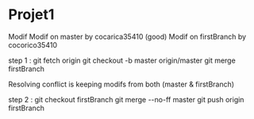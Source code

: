 # Projet1


Modif
Modif on master by cocarica35410 (good)
Modif on firstBranch by cocorico35410

step 1 :
  git fetch origin
  git checkout -b master origin/master
  git merge firstBranch
  
  Resolving conflict is keeping modifs from both (master & firstBranch)

step 2 :
  git checkout firstBranch
  git merge --no-ff master
  git push origin firstBranch
